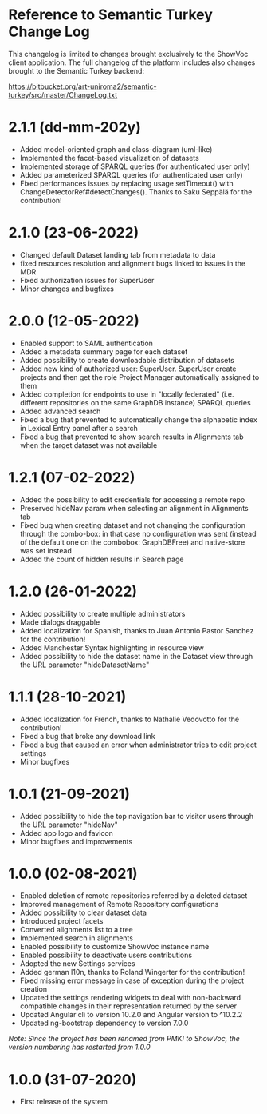# Reference to Semantic Turkey Change Log
This changelog is limited to changes brought exclusively to the ShowVoc client application.
The full changelog of the platform includes also changes brought to the Semantic Turkey backend:

https://bitbucket.org/art-uniroma2/semantic-turkey/src/master/ChangeLog.txt

# 2.1.1 (dd-mm-202y)
  * Added model-oriented graph and class-diagram (uml-like)
  * Implemented the facet-based visualization of datasets
  * Implemented storage of SPARQL queries (for authenticated user only)
  * Added parameterized SPARQL queries (for authenticated user only)
  * Fixed performances issues by replacing usage setTimeout() with ChangeDetectorRef#detectChanges(). Thanks to Saku Seppälä for the contribution!

# 2.1.0 (23-06-2022)
  * Changed default Dataset landing tab from metadata to data
  * fixed resources resolution and alignment bugs linked to issues in the MDR
  * Fixed authorization issues for SuperUser
  * Minor changes and bugfixes

# 2.0.0 (12-05-2022)
  * Enabled support to SAML authentication
  * Added a metadata summary page for each dataset
  * Added possibility to create downloadable distribution of datasets
  * Added new kind of authorized user: SuperUser. SuperUser create projects and then get the role Project Manager automatically assigned to them
  * Added completion for endpoints to use in "locally federated" (i.e. different repositories on the same GraphDB instance) SPARQL queries
  * Added advanced search
  * Fixed a bug that prevented to automatically change the alphabetic index in Lexical Entry panel after a search
  * Fixed a bug that prevented to show search results in Alignments tab when the target dataset was not available

# 1.2.1 (07-02-2022)
  * Added the possibility to edit credentials for accessing a remote repo
  * Preserved hideNav param when selecting an alignment in Alignments tab
  * Fixed bug when creating dataset and not changing the configuration through the combo-box: in that case no configuration
    was sent (instead of the default one on the combobox: GraphDBFree) and native-store was set instead
  * Added the count of hidden results in Search page

# 1.2.0 (26-01-2022)
  * Added possibility to create multiple administrators
  * Made dialogs draggable
  * Added localization for Spanish, thanks to Juan Antonio Pastor Sanchez for the contribution!
  * Added Manchester Syntax highlighting in resource view
  * Added possibility to hide the dataset name in the Dataset view through the URL parameter "hideDatasetName"

# 1.1.1 (28-10-2021)
  * Added localization for French, thanks to Nathalie Vedovotto for the contribution!
  * Fixed a bug that broke any download link
  * Fixed a bug that caused an error when administrator tries to edit project settings
  * Minor bugfixes

# 1.0.1 (21-09-2021)
  * Added possibility to hide the top navigation bar to visitor users through the URL parameter "hideNav"
  * Added app logo and favicon
  * Minor bugfixes and improvements

# 1.0.0 (02-08-2021)
  * Enabled deletion of remote repositories referred by a deleted dataset
  * Improved management of Remote Repository configurations
  * Added possibility to clear dataset data
  * Introduced project facets
  * Converted alignments list to a tree
  * Implemented search in alignments
  * Enabled possibility to customize ShowVoc instance name
  * Enabled possibility to deactivate users contributions
  * Adopted the new Settings services
  * Added german l10n, thanks to Roland Wingerter for the contribution!
  * Fixed missing error message in case of exception during the project creation
  * Updated the settings rendering widgets to deal with non-backward compatible changes in their representation returned by the server
  * Updated Angular cli to version 10.2.0 and Angular version to ^10.2.2
  * Updated ng-bootstrap dependency to version 7.0.0

<em>Note: Since the project has been renamed from PMKI to ShowVoc, the version numbering has restarted from 1.0.0</em>

# 1.0.0 (31-07-2020)
  * First release of the system